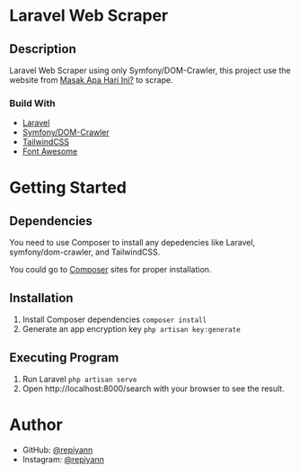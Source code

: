 # Laravel Web Scraper

## Description

Laravel Web Scraper using only Symfony/DOM-Crawler, this project use the website from [Masak Apa Hari Ini?](https://www.masakapahariini.com/) to scrape.

### Build With

* [Laravel](https://laravel.com/)
* [Symfony/DOM-Crawler](https://symfony.com/doc/current/components/dom_crawler.html)
* [TailwindCSS](https://tailwindcss.com/)
* [Font Awesome](https://fontawesome.com/)
  
# Getting Started

## Dependencies

You need to use Composer to install any depedencies like Laravel, symfony/dom-crawler, and TailwindCSS.

You could go to [Composer](https://getcomposer.org/) sites for proper installation.

## Installation

1. Install Composer dependencies `composer install`
2. Generate an app encryption key `php artisan key:generate`

## Executing Program

1. Run Laravel `php artisan serve`
2. Open http://localhost:8000/search with your browser to see the result.

# Author

* GitHub: [@repiyann](https://github.com/repiyann)
* Instagram: [@repiyann](https://instagram.com/repiyann)
